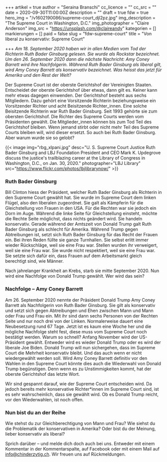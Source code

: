 +++
artikel = true
author = "Seraina Branschi"
cc_licence = ""
cc_src = ""
date = 2020-09-30T11:00:00Z
description = ""
draft = true
fdw = true
hero_img = "/v1602190086/supreme-court_djl2pz.jpg"
img_description = "The Supreme Court in Washington, D.C."
img_photographer = "Claire Anderson"
img_src = "https://unsplash.com/@claireandy"
kategorien = []
markierungen = []
paid = false
slug = "fdw-supreme-court"
title = "Von liberal zu konservativ: Supreme Court"

+++
_Am 18. September 2020 haben wir in allen Medien vom Tod der Richterin Ruth Bader Ginsburg gelesen. Sie wurde als Rockstar bezeichnet. Um den 26. September 2020 dann die nächste Nachricht: Amy Coney Barrett wird ihre Nachfolgerin. Während Ruth Bader Ginsburg als liberal gilt, wird Amy Coney Barrett als konservativ bezeichnet. Was heisst das jetzt für Amerika und den Rest der Welt?_

Der Supreme Court ist der oberste Gerichtshof der Vereinigten Staaten. Entscheidet der oberste Gerichtshof über etwas, dann gilt es. Keiner kann mehr etwas dagegen einwenden. Der Gerichtshof besteht aus sechs Mitgliedern. Dazu gehört eine Vorsitzende Richterin beziehungsweise ein Vorsitzender Richter und acht Beisitzende Richter_innen. Eine solche Beisitzende Richterin war Ruth Bader Ginsburg. Seit 1993 gehörte sie zum obersten Gerichtshof. Die Richter des Supreme Courts werden vom Präsidenten gewählt. Die Mitglieder_innen können bis zum Tod Teil des Gerichtshof bleiben. Wenn jemand stirbt oder nicht mehr Teil des Supreme Courts bleiben will, wird dieser ersetzt. So auch bei Ruth Bader Ginsburg. Aber warum wurde sie so gelobt?

{{< image img="rbg_xlpani.jpg" desc="U. S. Supreme Court Justice Ruth Bader Ginsburg and LBJ Foundation President and CEO Mark K. Updegrove discuss the justice's trailblazing career at the Library of Congress in Washington, D.C., on Jan. 30, 2020." photographer="LBJ Library" src="https://www.flickr.com/photos/lbjlibrarynow/" >}}

### Ruth Bader Ginsburg

Bill Clinton hiess der Präsident, welcher Ruth Bader Ginsburg als Richterin in den Supreme Court gewählt hat. Sie wurde im Supreme Court dem linken Flügel, also den liberalen zugeordnet. Sie galt als Kämpferin für die Gleichstellung von Frauen in den USA. Für die Rechten war sie jedoch ein Dorn im Auge. Während die linke Seite für Gleichstellung einsteht, möchte die Rechte Seite möglichst, dass nichts geändert wird. Sie handeln konservativ. Gerade während der Amtszeit von Donald Trump galt Ruth Bader Ginsburg als schlecht für Amerika. Während Trump gegen Abtreibungen ist, setzt sich Ruth Bader Ginsburg für das Recht der Frauen ein. Bei ihren Reden füllte sie ganze Turnhallen. Sie selbst erlitt immer wieder Rückschläge, weil sie eine Frau war. Stellen wurden ihr verweigert, weil sie eine Frau war. Sie wurde nicht respektiert, weil sie eine Frau war. Sie setzte sich dafür ein, dass Frauen auf dem Arbeitsmarkt gleich berechtigt sind, wie Männer.

Nach jahrelanger Krankheit an Krebs, starb sie mitte September 2020. Nun wird eine Nachfolge von Donald Trump gewählt. Wer wird das sein?

### Nachfolge – Amy Coney Barrett

Am 26. September 2020 nennte der Präsident Donald Trump Amy Coney Barrett als Nachfolgerin von Ruth Bader Ginsburg. Sie gilt als konservativ und setzt sich gegen Abtreibungen und Ehen zwischen Mann und Mann oder Frau und Frau ein. Mit ihr sind dann sechs Personen von der Rechten Seite und nur noch drei von der Linken. Normalerweise dauert eine Neubesetzung rund 67 Tage. Jetzt ist es kaum eine Woche her und die mögliche Nachfolge steht fest, diese muss vom Supreme Court noch bestätigt werden. Warum so schnell? Anfang November wird der US-Präsident gewählt. Entweder wird es wieder Donald Trump oder es wird der liberale Joe Biden. Donald Trump will nun sichergehen, dass im Supreme Court die Mehrheit konservativ bleibt. Und das auch wenn er nicht wiedergewählt werden soll. Wird Amy Coney Barrett definitiv vor den Wahlen in den Supreme Court könnte dies auch die Wiederwahl von Donald Trump begünstigen. Denn wenn es zu Unstimmigkeiten kommt, hat der oberste Gerichtshof das letzte Wort.

Wir sind gespannt darauf, wie der Supreme Court entscheiden wird. Da jedoch bereits mehr konservative Richter*innen im Supreme Court sind, ist es sehr wahrscheinlich, dass sie gewählt wird. Ob es Donald Trump reicht, vor den Wiederwahlen, ist noch offen.

### Nun bist du an der Reihe

Wie stehst du zur Gleichberechtigung von Mann und Frau? Wie siehst du die Problematik der konservativen in Amerika? Oder bist du der Meinung, lieber konservativ als liberal?

Sprich darüber – und melde dich doch auch bei uns. Entweder mit einem Kommentar in der Kommentarspalte, auf Facebook oder mit einem Mail auf [info@chinderzytig.ch](mailto:info@chinderzytig.ch?subject=Fokus%20der%20Woche). Wir freuen uns auf Rückmeldungen.